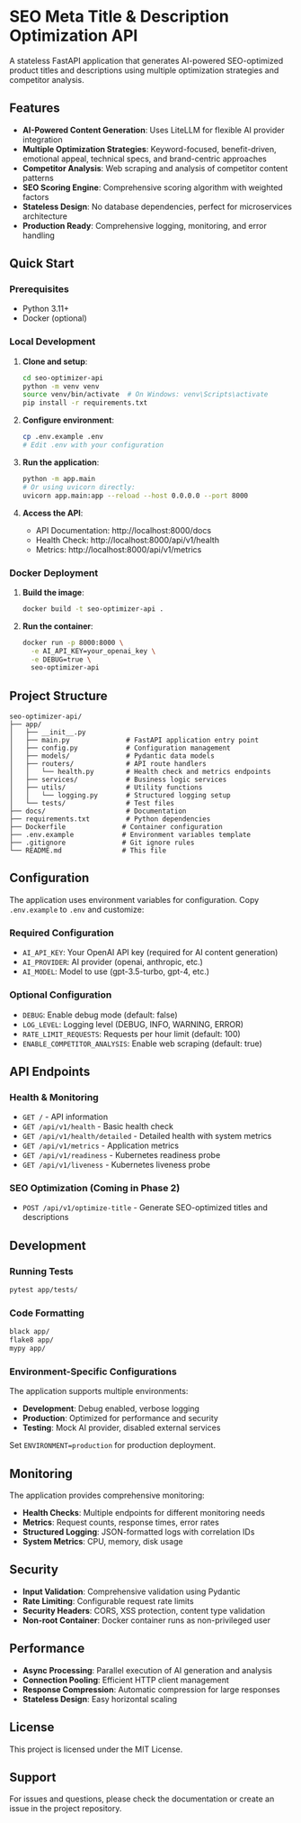 # SEO Meta Title & Description Optimization API

A stateless FastAPI application that generates AI-powered SEO-optimized product titles and descriptions using multiple optimization strategies and competitor analysis.

## Features

- **AI-Powered Content Generation**: Uses LiteLLM for flexible AI provider integration
- **Multiple Optimization Strategies**: Keyword-focused, benefit-driven, emotional appeal, technical specs, and brand-centric approaches
- **Competitor Analysis**: Web scraping and analysis of competitor content patterns
- **SEO Scoring Engine**: Comprehensive scoring algorithm with weighted factors
- **Stateless Design**: No database dependencies, perfect for microservices architecture
- **Production Ready**: Comprehensive logging, monitoring, and error handling

## Quick Start

### Prerequisites

- Python 3.11+
- Docker (optional)

### Local Development

1. **Clone and setup**:
   ```bash
   cd seo-optimizer-api
   python -m venv venv
   source venv/bin/activate  # On Windows: venv\Scripts\activate
   pip install -r requirements.txt
   ```

2. **Configure environment**:
   ```bash
   cp .env.example .env
   # Edit .env with your configuration
   ```

3. **Run the application**:
   ```bash
   python -m app.main
   # Or using uvicorn directly:
   uvicorn app.main:app --reload --host 0.0.0.0 --port 8000
   ```

4. **Access the API**:
   - API Documentation: http://localhost:8000/docs
   - Health Check: http://localhost:8000/api/v1/health
   - Metrics: http://localhost:8000/api/v1/metrics

### Docker Deployment

1. **Build the image**:
   ```bash
   docker build -t seo-optimizer-api .
   ```

2. **Run the container**:
   ```bash
   docker run -p 8000:8000 \
     -e AI_API_KEY=your_openai_key \
     -e DEBUG=true \
     seo-optimizer-api
   ```

## Project Structure

```
seo-optimizer-api/
├── app/
│   ├── __init__.py
│   ├── main.py              # FastAPI application entry point
│   ├── config.py            # Configuration management
│   ├── models/              # Pydantic data models
│   ├── routers/             # API route handlers
│   │   └── health.py        # Health check and metrics endpoints
│   ├── services/            # Business logic services
│   ├── utils/               # Utility functions
│   │   └── logging.py       # Structured logging setup
│   └── tests/               # Test files
├── docs/                    # Documentation
├── requirements.txt         # Python dependencies
├── Dockerfile              # Container configuration
├── .env.example            # Environment variables template
├── .gitignore              # Git ignore rules
└── README.md               # This file
```

## Configuration

The application uses environment variables for configuration. Copy `.env.example` to `.env` and customize:

### Required Configuration

- `AI_API_KEY`: Your OpenAI API key (required for AI content generation)
- `AI_PROVIDER`: AI provider (openai, anthropic, etc.)
- `AI_MODEL`: Model to use (gpt-3.5-turbo, gpt-4, etc.)

### Optional Configuration

- `DEBUG`: Enable debug mode (default: false)
- `LOG_LEVEL`: Logging level (DEBUG, INFO, WARNING, ERROR)
- `RATE_LIMIT_REQUESTS`: Requests per hour limit (default: 100)
- `ENABLE_COMPETITOR_ANALYSIS`: Enable web scraping (default: true)

## API Endpoints

### Health & Monitoring

- `GET /` - API information
- `GET /api/v1/health` - Basic health check
- `GET /api/v1/health/detailed` - Detailed health with system metrics
- `GET /api/v1/metrics` - Application metrics
- `GET /api/v1/readiness` - Kubernetes readiness probe
- `GET /api/v1/liveness` - Kubernetes liveness probe

### SEO Optimization (Coming in Phase 2)

- `POST /api/v1/optimize-title` - Generate SEO-optimized titles and descriptions

## Development

### Running Tests

```bash
pytest app/tests/
```

### Code Formatting

```bash
black app/
flake8 app/
mypy app/
```

### Environment-Specific Configurations

The application supports multiple environments:

- **Development**: Debug enabled, verbose logging
- **Production**: Optimized for performance and security
- **Testing**: Mock AI provider, disabled external services

Set `ENVIRONMENT=production` for production deployment.

## Monitoring

The application provides comprehensive monitoring:

- **Health Checks**: Multiple endpoints for different monitoring needs
- **Metrics**: Request counts, response times, error rates
- **Structured Logging**: JSON-formatted logs with correlation IDs
- **System Metrics**: CPU, memory, disk usage

## Security

- **Input Validation**: Comprehensive validation using Pydantic
- **Rate Limiting**: Configurable request rate limits
- **Security Headers**: CORS, XSS protection, content type validation
- **Non-root Container**: Docker container runs as non-privileged user

## Performance

- **Async Processing**: Parallel execution of AI generation and analysis
- **Connection Pooling**: Efficient HTTP client management
- **Response Compression**: Automatic compression for large responses
- **Stateless Design**: Easy horizontal scaling

## License

This project is licensed under the MIT License.

## Support

For issues and questions, please check the documentation or create an issue in the project repository.